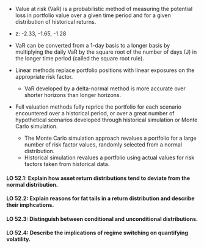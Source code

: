 - Value at risk (VaR) is a probabilistic method of measuring the potential loss in portfolio value over a given time period and for a given distribution of historical returns.
- z: -2.33, -1.65, -1.28
- VaR can be converted from a 1-day basis to a longer basis by multiplying the daily VaR by the square root of the number of days (J) in the longer time period (called the square root rule).

- Linear methods replace portfolio positions with linear exposures on the appropriate risk factor.
  - VaR developed by a delta-normal method is more accurate over shorter horizons than longer horizons.

- Full valuation methods fully reprice the portfolio for each scenario encountered over a historical period, or over a great number of hypothetical scenarios developed through historical simulation or Monte Carlo simulation.
  - The Monte Carlo simulation approach revalues a portfolio for a large number of risk factor values, randomly selected from a normal distribution. 
  - Historical simulation revalues a portfolio using actual values for risk factors taken from historical data.

#### LO 52.1: Explain how asset return distributions tend to deviate from the normal distribution.
#### LO 52.2: Explain reasons for fat tails in a return distribution and describe their imphcations.
#### LO 52.3: Distinguish between conditional and unconditional distributions.



#### LO 52.4: Describe the implications of regime switching on quantifying volatility.


































